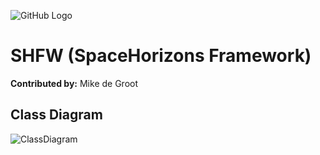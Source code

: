![GitHub Logo](doc/ignore/logo_full.png)

# SHFW (SpaceHorizons Framework)


**Contributed by:** Mike de Groot

## Class Diagram

![ClassDiagram](doc/ignore/classDiagram.png)
